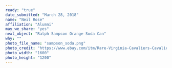 ```yaml
---
ready: "true"
date_submitted: "March 28, 2018"
name: "Neil Rose"
affiliation: "Alumni"
may_we_share: "yes"
next_object: "Ralph Sampson Orange Soda Can"
why: ""
photo_file_name: "sampson_soda.png"
photo_credit: "https://www.ebay.com/itm/Rare-Virginia-Cavaliers-Cavalier-Orange-Soda-Can-Empty-/122299906054"
photo_width: "1600"
photo_height: "1200"
---
```

